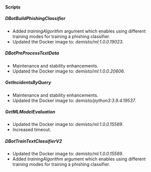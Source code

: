 
#### Scripts
##### DBotBuildPhishingClassifier
- Added *trainingAlgorithm* argument which enables using different training modes for training a phishing classifier.
- Updated the Docker image to: *demisto/ml:1.0.0.19023*.
##### DBotPreProcessTextData
- Maintenance and stability enhancements.
- Updated the Docker image to: *demisto/ml:1.0.0.20606*.
##### GetIncidentsByQuery
- Maintenance and stability enhancements.
- Updated the Docker image to: *demisto/python3:3.9.4.19537*.
##### GetMLModelEvaluation
- Updated the Docker image to: *demisto/ml:1.0.0.15569*.
- Increased timeout.
##### DBotTrainTextClassifierV2
- Updated the Docker image to: *demisto/ml:1.0.0.15569*.
- Added *trainingAlgorithm* argument which enables using different training modes for training a phishing classifier.
